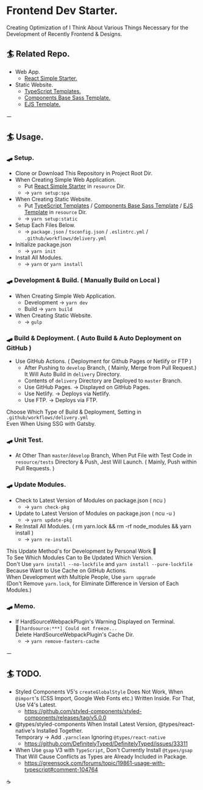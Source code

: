 # Frontend Dev Starter.

Creating Optimization of I Think About Various Things Necessary for the Development of Recently Frontend & Designs.

## 🏄‍ Related Repo.  
- Web App.  
  - [React Simple Starter.](https://github.com/kojiyamauchi/react-simple-starter)  
- Static Website.  
  - [TypeScript Templates.](https://github.com/kojiyamauchi/typescript-templates)
  - [Components Base Sass Template.](https://github.com/kojiyamauchi/component-base-sass-template)
  - [EJS Template.](https://github.com/kojiyamauchi/ejs-template)  

ー  

## 🏄‍ Usage.  
### 🛹 Setup.
- Clone or Download This Repository in Project Root Dir.
- When Creating Simple Web Application.
  - Put [React Simple Starter](https://github.com/kojiyamauchi/react-simple-starter) in `resource` Dir.
  - -> `yarn setup:spa`
- When Creating Static Website.
  - Put [TypeScript Templates](https://github.com/kojiyamauchi/typescript-templates) / [Components Base Sass Template](https://github.com/kojiyamauchi/component-base-sass-template) / [EJS Template](https://github.com/kojiyamauchi/ejs-template) in `resource` Dir.
  - -> `yarn setup:static`  
- Setup Each Files Below.
  - -> `package.json` / `tsconfig.json` / `.eslintrc.yml` / `.github/workflows/delivery.yml`
- Initialize package.json
  - -> `yarn init`
- Install All Modules.
  - -> `yarn` or `yarn install`  

### 🛹 Development & Build. ( Manually Build on Local )
- When Creating Simple Web Application.
  - Development -> `yarn dev`
  - Build -> `yarn build`
- When Creating Static Website.
  - -> `gulp`  

### 🛹 Build & Deployment. ( Auto Build & Auto Deployment on GitHub )
- Use GitHub Actions. ( Deployment for Github Pages or Netlify or FTP )  
  - After Pushing to `develop` Branch, ( Mainly, Merge from Pull Request.)  
    It Will Auto Build in `delivery` Directory.
  - Contents of `delivery` Directory are Deployed to `master` Branch.
  - Use GitHub Pages. -> Displayed on GitHub Pages.
  - Use Netlify. -> Deploys via Netlify.
  - Use FTP. -> Deploys via FTP.  

Choose Which Type of Build & Deployment, Setting in `.github/workflows/delivery.yml`  
Even When Using SSG with Gatsby.

### 🛹 Unit Test.
- At Other Than `master`/`develop` Branch, When Put File with Test Code in `resource/tests` Directory & Push, Jest Will Launch. ( Mainly, Push within Pull Requests. )

### 🛹 Update Modules.
- Check to Latest Version of Modules on package.json ( ncu )
  - -> `yarn check-pkg`
- Update to Latest Version of Modules on package.json ( ncu -u )
  - -> `yarn update-pkg`
- Re:Install All Modules. ( rm yarn.lock && rm -rf node_modules && yarn install )
  - -> `yarn re-install`  

This Update Method's for Development by Personal Work 🤔  
To See Which Modules Can to Be Updated Which Version.  
Don't Use `yarn install --no-lockfile` and `yarn install --pure-lockfile`  
Because Want to Use Cache on GitHub Actions.   
When Development with Multiple People, Use `yarn upgrade`  
(Don't Remove `yarn.lock`, for Eliminate Difference in Version of Each Modules.)  

### 🛹 Memo.
- If HardSourceWebpackPlugin's Warning Displayed on Terminal.  
🔎`[hardsource:***] Could not freeze...`  
Delete HardSourceWebpackPlugin's Cache Dir.  
  - -> `yarn remove-fasters-cache`

ー  

## 🏄‍ TODO.
- Styled Components V5's `createGlobalStyle` Does Not Work, When `@import`'s (CSS Import, Google Web Fonts etc.) Written Inside. For That, Use V4's Latest.
  - <https://github.com/styled-components/styled-components/releases/tag/v5.0.0>
- @types/styled-components When Install Latest Version, @types/react-native's Installed Together.  
  Temporary -> Add `.yarnclean` Ignoring `@types/react-native`
  - <https://github.com/DefinitelyTyped/DefinitelyTyped/issues/33311>  
- When Use `gsap` V3 with `TypeScript`, Don't Currently Install `@types/gsap`  
  That Will Cause Conflicts as Types are Already Included in Package.
  - <https://greensock.com/forums/topic/19861-usage-with-typescript#comment-104764>  

☕️

‍

